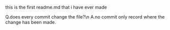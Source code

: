 this is the first readme.md that i have ever made


Q.does every commit change the file?\n
A.no commit only record where the change has been made.
